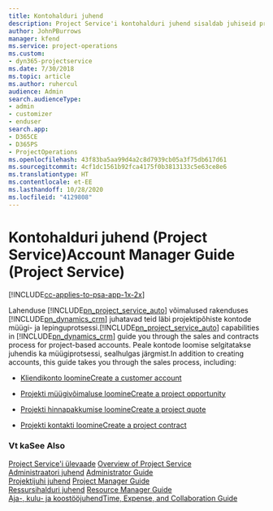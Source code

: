 ```yaml
---
title: Kontohalduri juhend
description: Project Service'i kontohalduri juhend sisaldab juhiseid projektipõhiste kontode müügi- ja lepinguprotsessi kohta.
author: JohnPBurrows
manager: kfend
ms.service: project-operations
ms.custom:
- dyn365-projectservice
ms.date: 7/30/2018
ms.topic: article
ms.author: ruhercul
audience: Admin
search.audienceType:
- admin
- customizer
- enduser
search.app:
- D365CE
- D365PS
- ProjectOperations
ms.openlocfilehash: 43f83ba5aa99d4a2c8d7939cb05a3f75db617d61
ms.sourcegitcommit: 4cf1dc1561b92fca4175f0b3813133c5e63ce8e6
ms.translationtype: HT
ms.contentlocale: et-EE
ms.lasthandoff: 10/28/2020
ms.locfileid: "4129808"
---
```

# <a name="account-manager-guide-project-service"></a><span data-ttu-id="cd7d1-103">Kontohalduri juhend (Project Service)</span><span class="sxs-lookup"><span data-stu-id="cd7d1-103">Account Manager Guide (Project Service)</span></span>

[!INCLUDE[cc-applies-to-psa-app-1x-2x](../includes/cc-applies-to-psa-app-1x-2x.md)]

<span data-ttu-id="cd7d1-104">Lahenduse [!INCLUDE[pn_project_service_auto](../includes/pn-project-service-auto.md)] võimalused rakenduses [!INCLUDE[pn_dynamics_crm](../includes/pn-dynamics-crm.md)] juhatavad teid läbi projektipõhiste kontode müügi- ja lepinguprotsessi.</span><span class="sxs-lookup"><span data-stu-id="cd7d1-104">[!INCLUDE[pn_project_service_auto](../includes/pn-project-service-auto.md)] capabilities in [!INCLUDE[pn_dynamics_crm](../includes/pn-dynamics-crm.md)] guide you through the sales and contracts process for project-based accounts.</span></span> <span data-ttu-id="cd7d1-105">Peale kontode loomise selgitatakse juhendis ka müügiprotsessi, sealhulgas järgmist.</span><span class="sxs-lookup"><span data-stu-id="cd7d1-105">In addition to creating accounts, this guide takes you through the sales process, including:</span></span>  
  
-   [<span data-ttu-id="cd7d1-106">Kliendikonto loomine</span><span class="sxs-lookup"><span data-stu-id="cd7d1-106">Create a customer account</span></span>](../psa/create-customer-account.md)  
  
-   [<span data-ttu-id="cd7d1-107">Projekti müügivõimaluse loomine</span><span class="sxs-lookup"><span data-stu-id="cd7d1-107">Create a project opportunity</span></span>](../psa/create-project-opportunity.md)  
  
-   [<span data-ttu-id="cd7d1-108">Projekti hinnapakkumise loomine</span><span class="sxs-lookup"><span data-stu-id="cd7d1-108">Create a project quote</span></span>](../psa/create-project-quote.md)  
  
-   [<span data-ttu-id="cd7d1-109">Projekti kontakti loomine</span><span class="sxs-lookup"><span data-stu-id="cd7d1-109">Create a project contract</span></span>](../psa/create-project-contract.md)  
  
  
### <a name="see-also"></a><span data-ttu-id="cd7d1-110">Vt ka</span><span class="sxs-lookup"><span data-stu-id="cd7d1-110">See Also</span></span>  
 <span data-ttu-id="cd7d1-111">[Project Service'i ülevaade](../psa/overview.md) </span><span class="sxs-lookup"><span data-stu-id="cd7d1-111">[Overview of Project Service](../psa/overview.md) </span></span>  
 <span data-ttu-id="cd7d1-112">[Administraatori juhend](../psa/admin-guide.md) </span><span class="sxs-lookup"><span data-stu-id="cd7d1-112">[Administrator Guide](../psa/admin-guide.md) </span></span>  
 <span data-ttu-id="cd7d1-113">[Projektijuhi juhend](../psa/project-manager-guide.md) </span><span class="sxs-lookup"><span data-stu-id="cd7d1-113">[Project Manager Guide](../psa/project-manager-guide.md) </span></span>  
 <span data-ttu-id="cd7d1-114">[Ressursihalduri juhend](../psa/resource-manager-guide.md) </span><span class="sxs-lookup"><span data-stu-id="cd7d1-114">[Resource Manager Guide](../psa/resource-manager-guide.md) </span></span>  
 [<span data-ttu-id="cd7d1-115">Aja-, kulu- ja koostööjuhend</span><span class="sxs-lookup"><span data-stu-id="cd7d1-115">Time, Expense, and Collaboration Guide</span></span>](../psa/time-expense-collaboration-guide.md)
